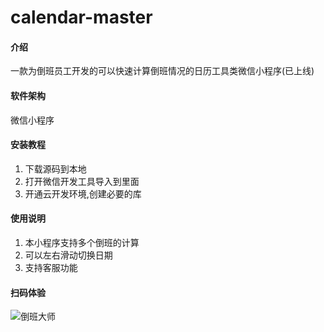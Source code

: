 # calendar-master

#### 介绍
一款为倒班员工开发的可以快速计算倒班情况的日历工具类微信小程序(已上线)

#### 软件架构
微信小程序


#### 安装教程

1. 下载源码到本地
2. 打开微信开发工具导入到里面
3. 开通云开发环境,创建必要的库


#### 使用说明

1.  本小程序支持多个倒班的计算
2.  可以左右滑动切换日期
3.  支持客服功能

#### 扫码体验
![倒班大师](https://gitee.com/lvhongli/calendar-master/blob/master/calendar-master/images/qrcode.jpg "倒班大师")
